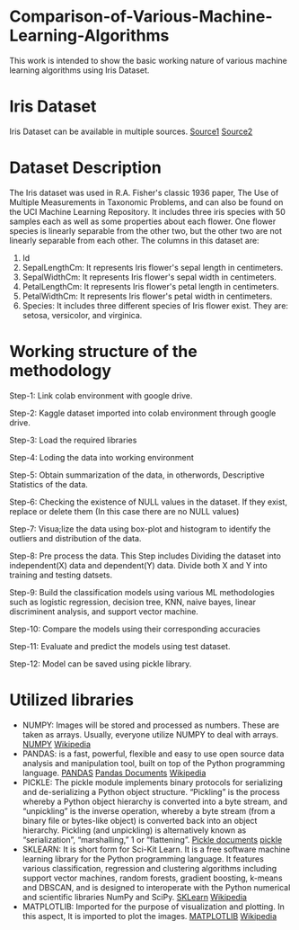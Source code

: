 # Comparison-of-Various-Machine-Learning-Algorithms
This work is intended to show the basic working nature of various machine learning algorithms using Iris Dataset.

# Iris Dataset
Iris Dataset can be available in multiple sources. [Source1](https://archive.ics.uci.edu/ml/datasets/iris) [Source2](https://www.kaggle.com/uciml/iris)

# Dataset Description
The Iris dataset was used in R.A. Fisher's classic 1936 paper, The Use of Multiple Measurements in Taxonomic Problems, and can also be found on the UCI Machine Learning Repository. It includes three iris species with 50 samples each as well as some properties about each flower. One flower species is linearly separable from the other two, but the other two are not linearly separable from each other. The columns in this dataset are:
1. Id
2. SepalLengthCm: It represents Iris flower's sepal length in centimeters. 
3. SepalWidthCm: It represents Iris flower's sepal width in centimeters.
4. PetalLengthCm: It represents Iris flower's petal length in centimeters.
5. PetalWidthCm: It represents Iris flower's petal width in centimeters.
6. Species: It includes three different species of Iris flower exist. They are: setosa, versicolor, and virginica.

# Working structure of the methodology
Step-1: Link colab environment with google drive.

Step-2: Kaggle dataset imported into colab environment through google drive.

Step-3: Load the required libraries

Step-4: Loding the data into working environment

Step-5: Obtain summarization of the data, in otherwords, Descriptive Statistics of the data.

Step-6: Checking the existence of NULL values in the dataset. If they exist, replace or delete them (In this case there are no NULL values)

Step-7: Visua;lize the data using box-plot and histogram to identify the outliers and distribution of the data.

Step-8: Pre process the data. This Step includes
        Dividing the dataset into independent(X) data and dependent(Y) data.
        Divide both X and Y into training and testing datsets.

Step-9: Build the classification models using various ML methodologies such as logistic regression, decision tree, KNN, naive bayes, linear discriminent analysis, and support             vector machine.

Step-10: Compare the models using their corresponding accuracies

Step-11: Evaluate and predict the models using test dataset.

Step-12: Model can be saved using pickle library.

# Utilized libraries
- NUMPY: Images will be stored and processed as numbers. These are taken as arrays. Usually, everyone utilize NUMPY to deal with arrays. [NUMPY](https://numpy.org/) [Wikipedia](https://en.wikipedia.org/wiki/NumPy)
- PANDAS: is a fast, powerful, flexible and easy to use open source data analysis and manipulation tool, built on top of the Python programming language. [PANDAS](https://pandas.pydata.org/) [Pandas Documents](https://pandas.pydata.org/docs/) [Wikipedia](https://en.wikipedia.org/wiki/Pandas_(software))
- PICKLE: The pickle module implements binary protocols for serializing and de-serializing a Python object structure. “Pickling” is the process whereby a Python object hierarchy is converted into a byte stream, and “unpickling” is the inverse operation, whereby a byte stream (from a binary file or bytes-like object) is converted back into an object hierarchy. Pickling (and unpickling) is alternatively known as “serialization”, “marshalling,” 1 or “flattening”. [Pickle documents](https://docs.python.org/3/library/pickle.html#:~:text=%E2%80%9CPickling%E2%80%9D%20is%20the%20process%20whereby,back%20into%20an%20object%20hierarchy.) [pickle](https://realpython.com/python-pickle-module/)
- SKLEARN: It is short form for Sci-Kit Learn. It is a free software machine learning library for the Python programming language. It features various classification, regression and clustering algorithms including support vector machines, random forests, gradient boosting, k-means and DBSCAN, and is designed to interoperate with the Python numerical and scientific libraries NumPy and SciPy. [SKLearn](https://scikit-learn.org/stable/) [Wikipedia](https://en.wikipedia.org/wiki/Scikit-learn)
- MATPLOTLIB: Imported for the purpose of visualization and plotting. In this aspect, It is imported to plot the images. [MATPLOTLIB](https://matplotlib.org/) [Wikipedia](https://en.wikipedia.org/wiki/Matplotlib)
